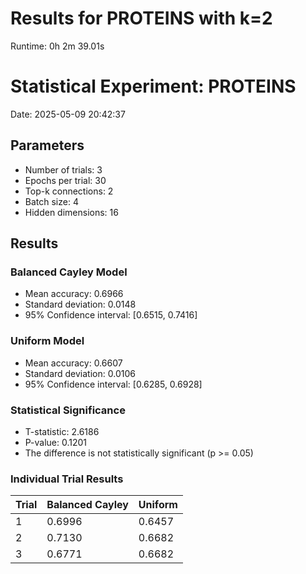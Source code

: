 # Results for PROTEINS with k=2

Runtime: 0h 2m 39.01s

# Statistical Experiment: PROTEINS

Date: 2025-05-09 20:42:37

## Parameters
- Number of trials: 3
- Epochs per trial: 30
- Top-k connections: 2
- Batch size: 4
- Hidden dimensions: 16

## Results

### Balanced Cayley Model
- Mean accuracy: 0.6966
- Standard deviation: 0.0148
- 95% Confidence interval: [0.6515, 0.7416]

### Uniform Model
- Mean accuracy: 0.6607
- Standard deviation: 0.0106
- 95% Confidence interval: [0.6285, 0.6928]

### Statistical Significance
- T-statistic: 2.6186
- P-value: 0.1201
- The difference is not statistically significant (p >= 0.05)

### Individual Trial Results

| Trial | Balanced Cayley | Uniform |
|-------|----------------|--------|
| 1 | 0.6996 | 0.6457 |
| 2 | 0.7130 | 0.6682 |
| 3 | 0.6771 | 0.6682 |
